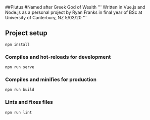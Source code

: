##Plutus
#Named after Greek God of Wealth
'''
Written in Vue.js and Node.js as a personal project by Ryan Franks in final year of BSc at University of Canterbury, NZ
5/03/20
'''
## Project setup
```
npm install
```

### Compiles and hot-reloads for development
```
npm run serve
```

### Compiles and minifies for production
```
npm run build
```

### Lints and fixes files
```
npm run lint
```
